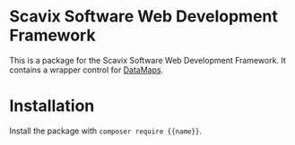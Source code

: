 Scavix Software Web Development Framework
=========================================
This is a package for the Scavix Software Web Development Framework.
It contains a wrapper control for [DataMaps](https://datamaps.github.io/).

Installation
============
Install the package with `composer require {{name}}`.
